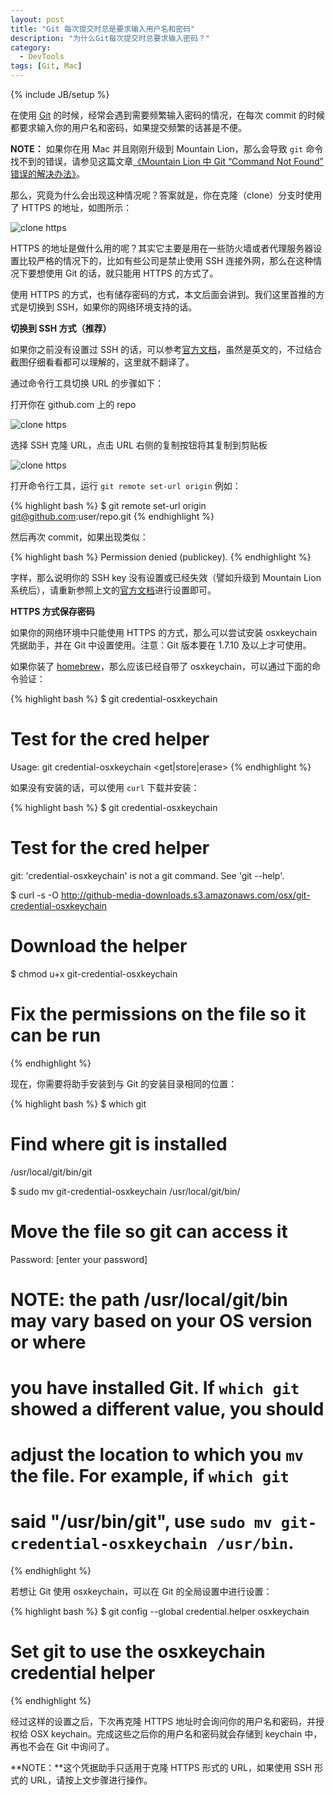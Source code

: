 ```yaml
---
layout: post
title: "Git 每次提交时总是要求输入用户名和密码"
description: "为什么Git每次提交时总要求输入密码？"
category:
  - DevTools
tags: [Git, Mac]
---
```

{% include JB/setup %}

在使用 [Git][5] 的时候，经常会遇到需要频繁输入密码的情况，在每次 commit 的时候都要求输入你的用户名和密码，如果提交频繁的话甚是不便。

**NOTE：** 如果你在用 Mac 并且刚刚升级到 Mountain Lion，那么会导致 `git` 命令找不到的错误，请参见这篇文章[《Mountain Lion 中 Git “Command Not Found” 错误的解决办法》][7]。

那么，究竟为什么会出现这种情况呢？答案就是，你在克隆（clone）分支时使用了 HTTPS 的地址，如图所示：

![clone https][1]

HTTPS 的地址是做什么用的呢？其实它主要是用在一些防火墙或者代理服务器设置比较严格的情况下的，比如有些公司是禁止使用 SSH 连接外网，那么在这种情况下要想使用 Git 的话，就只能用 HTTPS 的方式了。

使用 HTTPS 的方式，也有储存密码的方式，本文后面会讲到。我们这里首推的方式是切换到 SSH，如果你的网络环境支持的话。

**切换到 SSH 方式（推荐）**

如果你之前没有设置过 SSH 的话，可以参考[官方文档][4]，虽然是英文的，不过结合截图仔细看看都可以理解的，这里就不翻译了。

通过命令行工具切换 URL 的步骤如下：

打开你在 github.com 上的 repo

![clone https][2]

选择 SSH 克隆 URL，点击 URL 右侧的复制按钮将其复制到剪贴板

![clone https][3]

打开命令行工具，运行 `git remote set-url origin` 例如：

{% highlight bash %}
$ git remote set-url origin git@github.com:user/repo.git
{% endhighlight %}

然后再次 commit，如果出现类似：

{% highlight bash %}
Permission denied (publickey).
{% endhighlight %}

字样，那么说明你的 SSH key 没有设置或已经失效（譬如升级到 Mountain Lion 系统后），请重新参照上文的[官方文档][4]进行设置即可。

**HTTPS 方式保存密码**

如果你的网络环境中只能使用 HTTPS 的方式，那么可以尝试安装 osxkeychain 凭据助手，并在 Git 中设置使用。注意：Git 版本要在 1.7.10 及以上才可使用。

如果你装了 [homebrew][6]，那么应该已经自带了 osxkeychain，可以通过下面的命令验证：

{% highlight bash %}
$ git credential-osxkeychain
# Test for the cred helper
Usage: git credential-osxkeychain <get|store|erase>
{% endhighlight %}

如果没有安装的话，可以使用 `curl` 下载并安装：

{% highlight bash %}
$ git credential-osxkeychain
# Test for the cred helper
git: 'credential-osxkeychain' is not a git command. See 'git --help'.

$ curl -s -O http://github-media-downloads.s3.amazonaws.com/osx/git-credential-osxkeychain
# Download the helper

$ chmod u+x git-credential-osxkeychain
# Fix the permissions on the file so it can be run
{% endhighlight %}

现在，你需要将助手安装到与 Git 的安装目录相同的位置：

{% highlight bash %}
$ which git
# Find where git is installed
/usr/local/git/bin/git

$ sudo mv git-credential-osxkeychain /usr/local/git/bin/
# Move the file so git can access it
Password: [enter your password]

# NOTE: the path /usr/local/git/bin may vary based on your OS version or where
# you have installed Git. If `which git` showed a different value, you should
# adjust the location to which you `mv` the file.  For example, if `which git`
# said "/usr/bin/git", use `sudo mv git-credential-osxkeychain /usr/bin`.
{% endhighlight %}

若想让 Git 使用 osxkeychain，可以在 Git 的全局设置中进行设置：

{% highlight bash %}
$ git config --global credential.helper osxkeychain
# Set git to use the osxkeychain credential helper
{% endhighlight %}

经过这样的设置之后，下次再克隆 HTTPS 地址时会询问你的用户名和密码，并授权给 OSX keychain。完成这些之后你的用户名和密码就会存储到 keychain 中，再也不会在 Git 中询问了。

**NOTE：**这个凭据助手只适用于克隆 HTTPS 形式的 URL，如果使用 SSH 形式的 URL，请按上文步骤进行操作。

[1]: http://www.44ux.com/content/uploads/2012/10/clone-https.png
[2]: http://www.44ux.com/content/uploads/2012/10/ssh-clone-url.png
[3]: http://www.44ux.com/content/uploads/2012/10/clone-url-clippy.png
[4]: https://help.github.com/articles/generating-ssh-keys
[5]: http://44ux.com/tags.html#Git-ref
[6]: http://mxcl.github.com/homebrew/
[7]: http://44ux.com/blog/2012/08/27/mountain-lion-git-fix/
